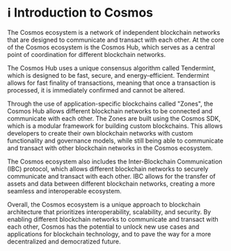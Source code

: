 # ℹ Introduction to Cosmos

The Cosmos ecosystem is a network of independent blockchain networks that are designed to communicate and transact with each other. At the core of the Cosmos ecosystem is the Cosmos Hub, which serves as a central point of coordination for different blockchain networks.

The Cosmos Hub uses a unique consensus algorithm called Tendermint, which is designed to be fast, secure, and energy-efficient. Tendermint allows for fast finality of transactions, meaning that once a transaction is processed, it is immediately confirmed and cannot be altered.

Through the use of application-specific blockchains called "Zones", the Cosmos Hub allows different blockchain networks to be connected and communicate with each other. The Zones are built using the Cosmos SDK, which is a modular framework for building custom blockchains. This allows developers to create their own blockchain networks with custom functionality and governance models, while still being able to communicate and transact with other blockchain networks in the Cosmos ecosystem.

The Cosmos ecosystem also includes the Inter-Blockchain Communication (IBC) protocol, which allows different blockchain networks to securely communicate and transact with each other. IBC allows for the transfer of assets and data between different blockchain networks, creating a more seamless and interoperable ecosystem.

Overall, the Cosmos ecosystem is a unique approach to blockchain architecture that prioritizes interoperability, scalability, and security. By enabling different blockchain networks to communicate and transact with each other, Cosmos has the potential to unlock new use cases and applications for blockchain technology, and to pave the way for a more decentralized and democratized future.
